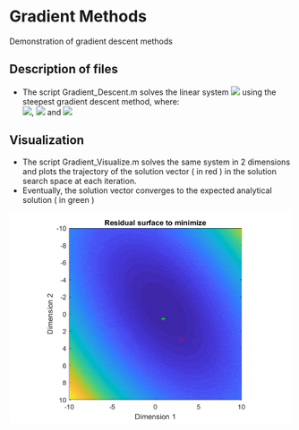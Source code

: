 # Gradient Methods
Demonstration of gradient descent methods

## Description of files
- The script Gradient_Descent.m solves the linear system <img src="https://render.githubusercontent.com/render/math?math=y%20\=%20Hx"> using the steepest gradient descent method, where:  
     <img src="https://render.githubusercontent.com/render/math?math=H%20\in%20\mathbb{R}^{m%20\times%20n}">,  <img src="https://render.githubusercontent.com/render/math?math=x%20\in%20\mathbb{R}^{n%20\times%201}"> and <img src="https://render.githubusercontent.com/render/math?math=y%20\in%20\mathbb{R}^{m%20\times%201}">   
     
## Visualization
- The script Gradient_Visualize.m solves the same system in 2 dimensions and plots the trajectory of the solution vector ( in red ) in the solution search space at each iteration.
- Eventually, the solution vector converges to the expected analytical solution ( in green )

![gradient_visualization](https://github.com/srijeshs/Gradient_Methods/blob/master/GDescent_FF-min.gif "Visualization of Gradient Descent")
